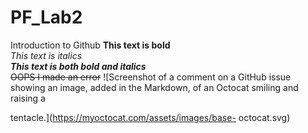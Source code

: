 # PF_Lab2
Introduction to Github
**This text is bold**\
*This text is italics*\
***This text is both bold and italics***\
~~OOPS I made an error~~
![Screenshot of a comment on a GitHub issue showing an
image, added in the Markdown, of an Octocat smiling and
raising a

tentacle.](https://myoctocat.com/assets/images/base-
octocat.svg)

